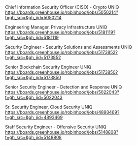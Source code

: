 Chief Information Security Officer (CISO) - Crypto UNIQ https://boards.greenhouse.io/robinhood/jobs/5050214?t=gh_src=&gh_jid=5050214

Engineering Manager, Privacy Infrastructure UNIQ https://boards.greenhouse.io/robinhood/jobs/5181119?t=gh_src=&gh_jid=5181119

Security Engineer - Security Solutions and Assessments UNIQ https://boards.greenhouse.io/robinhood/jobs/5173852?t=gh_src=&gh_jid=5173852

Senior Blockchain Security Engineer UNIQ https://boards.greenhouse.io/robinhood/jobs/5173850?t=gh_src=&gh_jid=5173850

Senior Security Engineer - Detection and Response UNIQ https://boards.greenhouse.io/robinhood/jobs/5022043?t=gh_src=&gh_jid=5022043

Sr. Security Engineer, Cloud Security UNIQ https://boards.greenhouse.io/robinhood/jobs/4893469?t=gh_src=&gh_jid=4893469

Staff Security Engineer - Offensive Security UNIQ https://boards.greenhouse.io/robinhood/jobs/5148808?t=gh_src=&gh_jid=5148808

